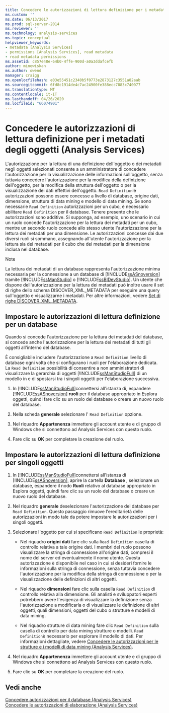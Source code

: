 ```yaml
---
title: Concedere le autorizzazioni di lettura definizione per i metadati degli oggetti (Analysis Services) | Microsoft Docs
ms.custom: ''
ms.date: 06/13/2017
ms.prod: sql-server-2014
ms.reviewer: ''
ms.technology: analysis-services
ms.topic: conceptual
helpviewer_keywords:
- metadata [Analysis Services]
- permissions [Analysis Services], read metadata
- read metadata permissions
ms.assetid: c857e48e-64b0-4ffe-900d-a0a3ddafcefb
author: minewiskan
ms.author: owend
manager: craigg
ms.openlocfilehash: e03e55451c2340b5f0773e2873127c3551a82aab
ms.sourcegitcommit: 6fd8c1914de4c7ac24900fe388ecc7883c740077
ms.translationtype: MT
ms.contentlocale: it-IT
ms.lasthandoff: 04/26/2020
ms.locfileid: "66074901"
---
```

# <a name="grant-read-definition-permissions-on-object-metadata-analysis-services"></a>Concedere le autorizzazioni di lettura definizione per i metadati degli oggetti (Analysis Services)
  L'autorizzazione per la lettura di una definizione dell'oggetto o dei metadati negli oggetti selezionati consente a un amministratore di concedere l'autorizzazione per la visualizzazione delle informazioni sull'oggetto, senza tuttavia concedere l'autorizzazione per la modifica della definizione dell'oggetto, per la modifica della struttura dell'oggetto o per la visualizzazione dei dati effettivi dell'oggetto. `Read Definition`le autorizzazioni possono essere concesse a livello di database, origine dati, dimensione, struttura di data mining e modello di data mining. Se sono necessarie `Read Definition` autorizzazioni per un cubo, è necessario abilitare `Read Definition` per il database. Tenere presente che le autorizzazioni sono additive. Si supponga, ad esempio, uno scenario in cui un ruolo concede l'autorizzazione per la lettura dei metadati per un cubo, mentre un secondo ruolo concede allo stesso utente l'autorizzazione per la lettura dei metadati per una dimensione. Le autorizzazioni concesse dai due diversi ruoli si sommano, assegnando all'utente l'autorizzazione per la lettura sia dei metadati per il cubo che dei metadati per la dimensione inclusa nel database.  
  
> [!NOTE]  
>  La lettura dei metadati di un database rappresenta l'autorizzazione minima necessaria per la connessione a un database di [!INCLUDE[ssASnoversion](../../includes/ssasnoversion-md.md)] tramite [!INCLUDE[ssManStudio](../../includes/ssmanstudio-md.md)] o [!INCLUDE[ssBIDevStudio](../../includes/ssbidevstudio-md.md)]. Un utente che dispone dell'autorizzazione per la lettura dei metadati può inoltre usare il set di righe dello schema DISCOVER_XML_METADATA per eseguire una query sull'oggetto e visualizzarne i metadati. Per altre informazioni, vedere [Set di righe DISCOVER_XML_METADATA](https://docs.microsoft.com/bi-reference/schema-rowsets/xml/discover-xml-metadata-rowset).  
  
## <a name="set-read-definition-permissions-on-a-database"></a>Impostare le autorizzazioni di lettura definizione per un database  
 Quando si concede l'autorizzazione per la lettura dei metadati del database, si concede anche l'autorizzazione per la lettura dei metadati di tutti gli oggetti all'interno del database.  
  
 È consigliabile includere l'autorizzazione a `Read Definition` livello di database ogni volta che si configurano i ruoli per l'elaborazione dedicata. La `Read Definition` possibilità di consentire a non amministratori di visualizzare la gerarchia di oggetti [!INCLUDE[ssManStudioFull](../../includes/ssmanstudiofull-md.md)] di un modello in e di spostarsi tra i singoli oggetti per l'elaborazione successiva.  
  
1.  In [!INCLUDE[ssManStudioFull](../../includes/ssmanstudiofull-md.md)]connettersi all'istanza di, espandere [!INCLUDE[ssASnoversion](../../includes/ssasnoversion-md.md)] **ruoli** per il database appropriato in Esplora oggetti, quindi fare clic su un ruolo del database o creare un nuovo ruolo del database.  
  
2.  Nella scheda **generale** selezionare l' `Read Definition` opzione.  
  
3.  Nel riquadro **Appartenenza** immettere gli account utente e di gruppo di Windows che si connettono ad Analysis Services con questo ruolo.  
  
4.  Fare clic su **OK** per completare la creazione del ruolo.  
  
## <a name="set-read-definition-permissions-on-individual-objects"></a>Impostare le autorizzazioni di lettura definizione per singoli oggetti  
  
1.  In [!INCLUDE[ssManStudioFull](../../includes/ssmanstudiofull-md.md)]connettersi all'istanza di [!INCLUDE[ssASnoversion](../../includes/ssasnoversion-md.md)], aprire la cartella **Database** , selezionare un database, espandere il nodo **Ruoli** relativo al database appropriato in Esplora oggetti, quindi fare clic su un ruolo del database o creare un nuovo ruolo del database.  
  
2.  Nel riquadro **generale** deselezionare l'autorizzazione del database per `Read Definition`. Questo passaggio rimuove l'ereditarietà delle autorizzazioni in modo tale da potere impostare le autorizzazioni per i singoli oggetti.  
  
3.  Selezionare l'oggetto per cui si specificano `Read Definition` le proprietà:  
  
    -   Nel riquadro **origini dati** fare clic sulla `Read Definition` casella di controllo relativa a tale origine dati. I membri del ruolo possono visualizzare la stringa di connessione all'origine dati, compresi il nome del server ed eventualmente il nome utente. Questa autorizzazione è disponibile nel caso in cui si desideri fornire le informazioni sulla stringa di connessione, senza tuttavia concedere l'autorizzazione per la modifica della stringa di connessione o per la visualizzazione delle definizioni di altri oggetti.  
  
    -   Nel riquadro **dimensioni** fare clic sulla casella `Read Definition` di controllo relativa alla dimensione. Gli analisti e sviluppatori esperti potrebbero avere l'esigenza di visualizzare la definizione senza l'autorizzazione a modificarla o di visualizzare le definizione di altri oggetti, quali dimensioni, oggetti del cubo o strutture e modelli di data mining.  
  
    -   Nel riquadro strutture di data mining fare clic `Read Definition` sulla casella di controllo per data mining strutture o modelli. `Read Definition`è necessario per esplorare il modello di dati. Per informazioni dettagliate, vedere [Concedere le autorizzazioni per le strutture e i modelli di data mining &#40;Analysis Services&#41;](grant-permissions-on-data-mining-structures-and-models-analysis-services.md).  
  
4.  Nel riquadro **Appartenenza** immettere gli account utente e di gruppo di Windows che si connettono ad Analysis Services con questo ruolo.  
  
5.  Fare clic su **OK** per completare la creazione del ruolo.  
  
## <a name="see-also"></a>Vedi anche  
 [Concedere autorizzazioni per il database &#40;Analysis Services&#41;](grant-database-permissions-analysis-services.md)   
 [Concedere le autorizzazioni di elaborazione &#40;Analysis Services&#41;](grant-process-permissions-analysis-services.md)  
  
  
